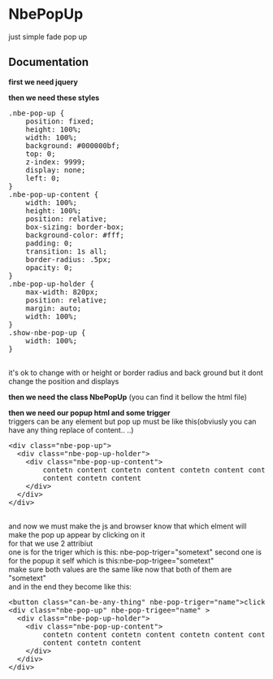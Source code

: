 # NbePopUp
<p>just simple fade pop up</p>

<h2>Documentation</h2>
<p><b>first we need jquery</b></p>
<p><b>then we need these styles</b><br/></p>

<pre>
.nbe-pop-up {
	position: fixed;
	height: 100%;
	width: 100%;
	background: #000000bf;
	top: 0;
	z-index: 9999;
	display: none;
	left: 0;
}
.nbe-pop-up-content {
	width: 100%;
	height: 100%;
	position: relative;
	box-sizing: border-box;
	background-color: #fff;
	padding: 0;
	transition: 1s all;
	border-radius: .5px;
	opacity: 0;
}
.nbe-pop-up-holder {
	max-width: 820px;
	position: relative;
	margin: auto;
	width: 100%;
}
.show-nbe-pop-up {
	width: 100%;
}
    </pre>
<p>  it's ok to change with or height or border radius and back ground but it dont change the position and displays  </p>
  <p><b>then we need the class NbePopUp</b> (you can find it bellow the html file)</p>
  <p><b>then we need our popup html and some trigger</b><br/> triggers can be any element but pop up must be like this(obviusly you can have any thing replace of content.. ..)</p>
  <pre>
&lt;div class="nbe-pop-up"&gt;
  &lt;div class="nbe-pop-up-holder"&gt;
	&lt;div class="nbe-pop-up-content"&gt;
		contetn content contetn content contetn content contetn content contetn content contetn content contetn
		content contetn content
	&lt;/div&gt;
  &lt;/div&gt;
&lt;/div&gt;
  </pre>
  
  <p>and now we must make the js and browser know that which elment will make the pop up appear by clicking on it<br/>
	for that we use 2 attribiut <br/>
	one is for the triger which is this: nbe-pop-triger="sometext"
	second one is  for the popup it self which is this:nbe-pop-trigee="sometext"<br/>
	make sure both values are the same like now that both of them are "sometext"<br/>
	and in the end they become like this:</p>
<pre>
&lt;button class="can-be-any-thing" nbe-pop-triger="name"&gt;click here&lt;/button&gt;
&lt;div class="nbe-pop-up" nbe-pop-trigee="name" &gt;
  &lt;div class="nbe-pop-up-holder"&gt;
	&lt;div class="nbe-pop-up-content"&gt;
		contetn content contetn content contetn content contetn content contetn content contetn content contetn
		content contetn content
	&lt;/div&gt;
  &lt;/div&gt;
&lt;/div&gt;
</pre>
  
